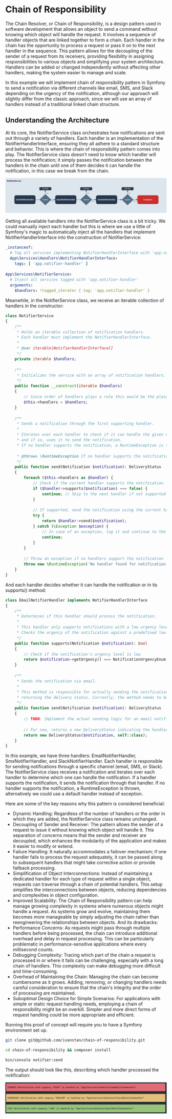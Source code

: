 # Chain of Responsibility

The Chain Resolver, or Chain of Responsibility, is a design pattern used in software development that allows an object
to send a command without knowing which object will handle the request. It involves a sequence of handler objects that
are linked together to form a chain. Each handler in the chain has the opportunity to process a request or pass it on to
the next handler in the sequence. This pattern allows for the decoupling of the sender of a request from its receivers,
providing flexibility in assigning responsibilities to various objects and simplifying your system architecture.
Handlers can be added or changed independently without affecting other handlers, making the system easier to manage and
scale.

In this example we will implement chain of responsibility pattern in Symfony to send a notification via different
channels
like email, SMS, and Slack depending on the urgency of the notification, although our approach will slightly differ from
the classic approach, since we will use an array of handlers instead of a traditional linked chain structure.

## Understanding the Architecture

At its core, the NotifierService class orchestrates how notifications are sent out through a variety of handlers. Each
handler is an implementation of the NotifierHandlerInterface, ensuring they all adhere to a standard structure and
behavior. This is where the chain of responsibility pattern comes into play. The NotifierService class doesn't need to
know which handler will process the notification; it simply passes the notification between the handlers in the chain
until one of them decides it can handle the notification, in this case we break from the chain.

![Diagram.jpg](Diagram.jpg)

Getting all available handlers into the NotifierService class is a bit tricky. We could manually inject each handler
but this is where we use a little of Symfony's magic to automatically inject all the handlers that implement
NotifierHandlerInterface into the construction of NotifierService:

```yaml
_instanceof:
  # Tag all services implementing NotifierHandlerInterface with 'app.notifier-handler'
  App\Services\Handlers\NotifierHandlerInterface:
    tags: [ 'app.notifier-handler' ]

App\Services\NotifierService:
  # Inject all services tagged with 'app.notifier-handler'
  arguments:
    $handlers: !tagged_iterator { tag: 'app.notifier-handler' }
```

Meanwhile, in the NotifierService class, we receive an iterable collection of handlers in the constructor:

```php
class NotifierService
{
    /**
     * Holds an iterable collection of notification handlers.
     * Each handler must implement the NotifierHandlerInterface.
     *
     * @var iterable|NotifierHandlerInterface[]
     */
    private iterable $handlers;

    /**
     * Initializes the service with an array of notification handlers.
     */
    public function __construct(iterable $handlers)
    {
        // Since order of handlers plays a role this would be the place to correct it.
        $this->handlers = $handlers;
    }

    /**
     * Sends a notification through the first supporting handler.
     *
     * Iterates over each handler to check if it can handle the given notification,
     * and if so, uses it to send the notification.
     * If no handler supports the notification, a RuntimeException is thrown.
     
     * @throws \RuntimeException If no handler supports the notification.
     */
    public function send(Notification $notification): DeliveryStatus
    {
        foreach ($this->handlers as $handler) {
            // Check if the current handler supports the notification
            if ($handler->supports($notification) === false) {
                continue; // Skip to the next handler if not supported
            }

            // If supported, send the notification using the current handler and return the status
            try {
                return $handler->send($notification);
            } catch (\Exception $exception) {
                // In case of an exception, log it and continue to the next handler
                continue;
            }
        }

        // Throw an exception if no handlers support the notification
        throw new \RuntimeException('No handler found for notification');
    }
}
```

And each handler decides whether it can handle the notification or in its supports() method:

```php
class EmailNotifierHandler implements NotifierHandlerInterface
{
    /**
     * Determines if this handler should process the notification.
     *
     * This handler only supports notifications with a low urgency level.
     * Checks the urgency of the notification against a predefined low urgency level.
     */
    public function supports(Notification $notification): bool
    {
        // Check if the notification's urgency level is low
        return $notification->getUrgency() === NotificationUrgencyEnum::LOW;
    }

    /**
     * Sends the notification via email.
     *
     * This method is responsible for actually sending the notification and
     * returning the delivery status. Currently, the method needs to be fully implemented.
     */
    public function send(Notification $notification): DeliveryStatus
    {
        // TODO: Implement the actual sending logic for an email notification.

        // For now, returns a new DeliveryStatus indicating the handler class that processed it.
        return new DeliveryStatus($notification, self::class);
    }
}
```

In this example, we have three handlers: EmailNotifierHandler, SmsNotifierHandler, and SlackNotifierHandler. Each
handler is responsible for sending notifications through a specific channel (email, SMS, or Slack). The NotifierService
class receives a notification and iterates over each handler to determine which one can handle the notification. If a
handler supports the notification, it sends the notification through that handler. If no handler supports the
notification, a RuntimeException is thrown, alternatively we could use a default handler instead of exception.

Here are some of the key reasons why this pattern is considered beneficial:

- Dynamic Handling: Regardless of the number of handlers or the order in which they are added, the NotifierService class
  remains
  unchanged.
- Decoupling of Sender and Receiver: The pattern allows the sender of a request to issue it without knowing which object
  will handle it. This separation of concerns means that the sender and receiver are decoupled, which enhances the
  modularity of the application and makes it easier to modify or extend.
- Failure Handling: It naturally accommodates a failover mechanism; if one handler fails to process the request
  adequately, it can be passed along to subsequent handlers that might take corrective action or provide fallback
  processing.
- Simplification of Object Interconnections: Instead of maintaining a dedicated handler for each type of request within
  a single object, requests can traverse through a chain of potential handlers. This setup simplifies the
  interconnections between objects, reducing dependencies and complexities in object configuration.
- Improved Scalability: The Chain of Responsibility pattern can help manage growing complexity in systems where numerous
  objects might handle a request. As systems grow and evolve, maintaining them becomes more manageable by simply
  adjusting the chain rather than reengineering the relationships between objects.
  And its drawbacks:
- Performance Concerns: As requests might pass through multiple handlers before being processed, the chain can introduce
  additional overhead and delay in request processing. This can be particularly problematic in performance-sensitive
  applications where every millisecond counts.
- Debugging Complexity: Tracing which part of the chain a request is processed in or where it fails can be challenging,
  especially with a long chain of handlers. This complexity can make debugging more difficult and time-consuming.
- Overhead of Maintaining the Chain: Managing the chain can become cumbersome as it grows. Adding, removing, or changing
  handlers needs careful consideration to ensure that the chain's integrity and the order of processing are maintained.
- Suboptimal Design Choice for Simple Scenarios: For applications with simple or static request handling needs,
  employing a chain of responsibility might be an overkill. Simpler and more direct forms of request handling could be
  more appropriate and efficient.

Running this proof of concept will require you to have a Symfony environment set up.

```bash
git clone git@github.com/ivanstan/chain-of-responsibility.git
```

```bash
cd chain-of-responsibility && composer install
```

```bash
bin/console notifier:send
```

The output should look like this, describing which handler processed the notification:

![output.png](output.png)
